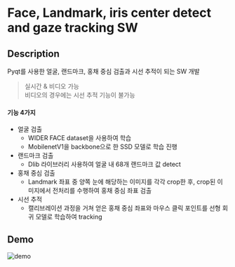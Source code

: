 # Face, Landmark, iris center detect and gaze tracking SW

## Description

Pyqt를 사용한 얼굴, 랜드마크, 홍채 중심 검출과 시선 추적이 되는 SW 개발

> 실시간 & 비디오 가능   
비디오의 경우에는 시선 추적 기능이 불가능


#### 기능 4가지

- 얼굴 검출
    - WIDER FACE dataset을 사용하여 학습
    - MobilenetV1을 backbone으로 한 SSD 모델로 학습 진행
- 랜드마크 검출
    - Dlib 라이브러리 사용하여 얼굴 내 68개 랜드마크 값 detect
- 홍채 중심 검출
    - Landmark 좌표 중 양쪽 눈에 해당하는 이미지를 각각 crop한 후, crop된 이미지에서 전처리를 수행하여 홍채 중심 좌표 검출
- 시선 추적
    - 캘리브레이션 과정을 거쳐 얻은 홍채 중심 좌표와 마우스 클릭 포인트를 선형 회귀 모델로 학습하여 tracking
  

## Demo
![demo](demo_video.gif)